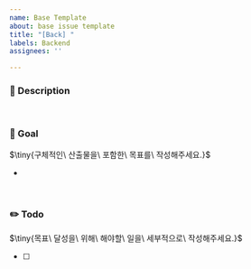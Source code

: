 ```yaml
---
name: Base Template
about: base issue template
title: "[Back] "
labels: Backend
assignees: ''

---
```


### 📌 Description


<br>

### 🎈 Goal
<p>$\tiny{구체적인\ 산출물을\ 포함한\ 목표를\ 작성해주세요.}$</p>

- 

<br>

### ✏️ Todo
<p>$\tiny{목표\ 달성을\ 위해\ 해야할\ 일을\ 세부적으로\ 작성해주세요.}$</p>

- [ ]
